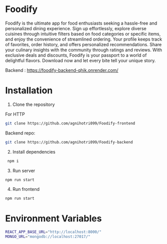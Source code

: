 # Foodify 
Foodify is the ultimate app for food enthusiasts seeking a hassle-free and personalized dining experience. Sign up effortlessly, explore diverse cuisines through intuitive filters based on food categories or specific items, and enjoy the convenience of streamlined ordering. Your profile keeps track of favorites, order history, and offers personalized recommendations. Share your culinary insights with the community through ratings and reviews. With exclusive deals and discounts, Foodify is your passport to a world of delightful flavors. Download now and let every bite tell your unique story.


Backend : 
https://foodify-backend-qhik.onrender.com/

# Installation

1. Clone the repository

For HTTP

```sh
git clone https://github.com/agnihotri099/Foodify-frontend
```

Backend repo:

```sh
git clone https://github.com/agnihotri099/Foodify-backend
```

2. Install dependencies

```sh
 npm i
```

3. Run server

```sh
npm run start
```

4. Run frontend

```sh
npm run start
```

# Environment Variables

```sh
REACT_APP_BASE_URL="http://localhost:8000/"
MONGO_URL="mongodb://localhost:27017/"
```







